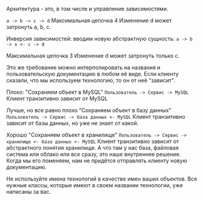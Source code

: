 Архитектура - это, в том числе и управление зависимостями.  

`a -> b -> c -> d`
Максимальная цепочка 4
Изменение d может затронуть a, b, c.

Инверсия зависимостей: вводим новую абстрактную сущность: 
`a -> b -> x <- c -> d`
 
Максимальная цепочка 3
Изменение d может затронуть только c.

Это же требование можно интерполировать на названия и пользовательскую документацию в любом её виде.
Если клиенту сказали, что мы используем технологию, то он от неё "зависит".

Плохо:
"Сохраняем объект в MySQL"
`Пользователь -> Сервис -> MySQL`
Клиент транзитивно зависит от MySQL

Лучше, но все равно плохо
"Сохраняем объект в базу данных"
`Пользователь -> Сервис -> база данных <- MySQL`
Клиент транзитивно зависит от базы данных, но уже не знает от какой.

Хорошо
"Сохраняем объект в хранилище"
`Пользователь -> Сервис -> хранилище <- база данных <- MySQL`
Клиент транзитивно зависит от абстрактного понятия хранилище.
А что там у нас база, файловая система или облако или все сразу,
это наше внутреннее решение. Когда мы его поменяем,
нам не придётся отправлять клиенту новую документацию.

Не используйте имена технологий в качестве имен ваших объектов. 
Все нужные классы, которые имеют в своем названии технологии, уже написаны за вас.
